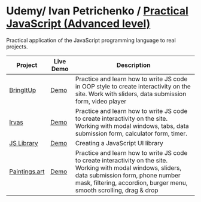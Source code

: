 # Udemy/ Ivan Petrichenko / [Practical JavaScript (Advanced level)](https://www.udemy.com/course/javascript_practice/)

Practical application of the JavaScript programming language to real projects.

| Project                                                                           | Live Demo                                                           | Description                                                                                                                                                                                                                 |
| --------------------------------------------------------------------------------- | ------------------------------------------------------------------- | --------------------------------------------------------------------------------------------------------------------------------------------------------------------------------------------------------------------------- |
| [BringItUp](https://github.com/volkovVA/udemy-advanced-js/tree/bring-it-up)       | [Demo](https://volkovva.github.io/udemy-advanced-js/bring-it-up/)   | Practice and learn how to write JS code in OOP style to create interactivity on the site. Work with sliders, data submission form, video player                                                                             |
| [Irvas](https://github.com/volkovVA/udemy-advanced-js/tree/irvas)                 | [Demo](https://volkovva.github.io/udemy-advanced-js/irvas/)         | Practice and learn how to write JS code to create interactivity on the site. Working with modal windows, tabs, data submission form, calculator form, timer.                                                                |
| [JS Library](https://github.com/volkovVA/udemy-advanced-js/tree/js-library)       | [Demo](https://volkovva.github.io/udemy-advanced-js/js-library/)    | Creating a JavaScript UI library                                                                                                                                                                                            |
| [Paintings.art](https://github.com/volkovVA/udemy-advanced-js/tree/paintings-art) | [Demo](https://volkovva.github.io/udemy-advanced-js/paintings-art/) | Practice and learn how to write JS code to create interactivity on the site. Working with modal windows, sliders, data submission form, phone number mask, filtering, accordion, burger menu, smooth scrolling, drag & drop |
